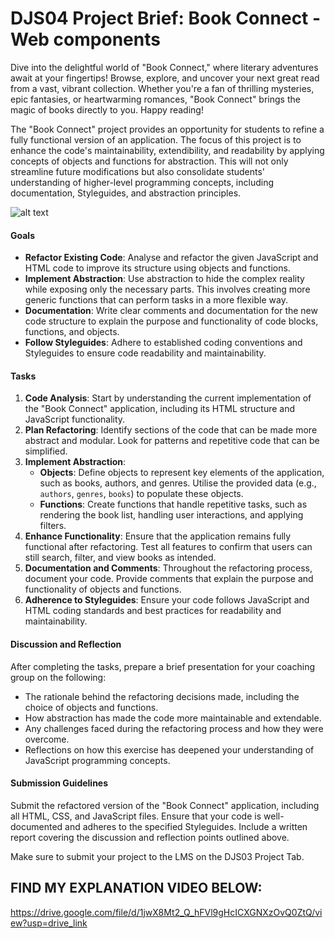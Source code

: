 # DJS04 Project Brief: Book Connect - Web components

Dive into the delightful world of "Book Connect," where literary adventures await at your fingertips! Browse, explore, and uncover your next great read from a vast, vibrant collection. Whether you're a fan of thrilling mysteries, epic fantasies, or heartwarming romances, "Book Connect" brings the magic of books directly to you. Happy reading! 

The "Book Connect" project provides an opportunity for students to refine a fully functional version of an application. The focus of this project is to enhance the code's maintainability, extendibility, and readability by applying concepts of objects and functions for abstraction. This will not only streamline future modifications but also consolidate students' understanding of higher-level programming concepts, including documentation, Styleguides, and abstraction principles.

![alt text](image.png)

#### Goals

- **Refactor Existing Code**: Analyse and refactor the given JavaScript and HTML code to improve its structure using objects and functions.
- **Implement Abstraction**: Use abstraction to hide the complex reality while exposing only the necessary parts. This involves creating more generic functions that can perform tasks in a more flexible way.
- **Documentation**: Write clear comments and documentation for the new code structure to explain the purpose and functionality of code blocks, functions, and objects.
- **Follow Styleguides**: Adhere to established coding conventions and Styleguides to ensure code readability and maintainability.

#### Tasks

1. **Code Analysis**: Start by understanding the current implementation of the "Book Connect" application, including its HTML structure and JavaScript functionality.
2. **Plan Refactoring**: Identify sections of the code that can be made more abstract and modular. Look for patterns and repetitive code that can be simplified.
3. **Implement Abstraction**:
   - **Objects**: Define objects to represent key elements of the application, such as books, authors, and genres. Utilise the provided data (e.g., `authors`, `genres`, `books`) to populate these objects.
   - **Functions**: Create functions that handle repetitive tasks, such as rendering the book list, handling user interactions, and applying filters.
4. **Enhance Functionality**: Ensure that the application remains fully functional after refactoring. Test all features to confirm that users can still search, filter, and view books as intended.
5. **Documentation and Comments**: Throughout the refactoring process, document your code. Provide comments that explain the purpose and functionality of objects and functions.
6. **Adherence to Styleguides**: Ensure your code follows JavaScript and HTML coding standards and best practices for readability and maintainability.

#### Discussion and Reflection

After completing the tasks, prepare a brief presentation for your coaching group on the following:
- The rationale behind the refactoring decisions made, including the choice of objects and functions.
- How abstraction has made the code more maintainable and extendable.
- Any challenges faced during the refactoring process and how they were overcome.
- Reflections on how this exercise has deepened your understanding of JavaScript programming concepts.

#### Submission Guidelines

Submit the refactored version of the "Book Connect" application, including all HTML, CSS, and JavaScript files. Ensure that your code is well-documented and adheres to the specified Styleguides. Include a written report covering the discussion and reflection points outlined above.

Make sure to submit your project to the LMS on the DJS03 Project Tab.

## FIND MY EXPLANATION VIDEO BELOW:

https://drive.google.com/file/d/1jwX8Mt2_Q_hFVl9gHcICXGNXzOvQ0ZtQ/view?usp=drive_link


